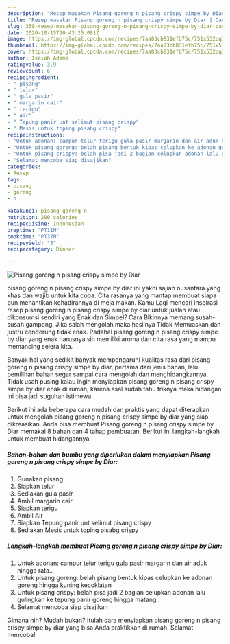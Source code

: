 ```yaml
---
description: "Resep masakan Pisang goreng n pisang crispy simpe by Diar | Cara Membuat Pisang goreng n pisang crispy simpe by Diar Yang Bikin Ngiler"
title: "Resep masakan Pisang goreng n pisang crispy simpe by Diar | Cara Membuat Pisang goreng n pisang crispy simpe by Diar Yang Bikin Ngiler"
slug: 359-resep-masakan-pisang-goreng-n-pisang-crispy-simpe-by-diar-cara-membuat-pisang-goreng-n-pisang-crispy-simpe-by-diar-yang-bikin-ngiler
date: 2020-10-15T20:43:25.081Z
image: https://img-global.cpcdn.com/recipes/7aa83cb831efb75c/751x532cq70/pisang-goreng-n-pisang-crispy-simpe-by-diar-foto-resep-utama.jpg
thumbnail: https://img-global.cpcdn.com/recipes/7aa83cb831efb75c/751x532cq70/pisang-goreng-n-pisang-crispy-simpe-by-diar-foto-resep-utama.jpg
cover: https://img-global.cpcdn.com/recipes/7aa83cb831efb75c/751x532cq70/pisang-goreng-n-pisang-crispy-simpe-by-diar-foto-resep-utama.jpg
author: Isaiah Adams
ratingvalue: 3.9
reviewcount: 6
recipeingredient:
- " pisang"
- " telur"
- " gula pasir"
- " margarin cair"
- " terigu"
- " Air"
- " Tepung panir unt selimut pisang crispy"
- " Mesis untuk toping pisabg crispy"
recipeinstructions:
- "Untuk adonan: campur telur terigu gula pasir margarin dan air aduk hingga rata.."
- "Untuk pisang goreng: belah pisang bentuk kipas celupkan ke adonan goreng hingga kuning kecoklatan"
- "Untuk pisang crispy: belah pisa jadi 2 bagian celupkan adonan lalu gulingkan ke tepung panir goreng hingga matang.."
- "Selamat mencoba siap disajikan"
categories:
- Resep
tags:
- pisang
- goreng
- n

katakunci: pisang goreng n 
nutrition: 290 calories
recipecuisine: Indonesian
preptime: "PT11M"
cooktime: "PT37M"
recipeyield: "3"
recipecategory: Dinner

---
```



![Pisang goreng n pisang crispy simpe by Diar](https://img-global.cpcdn.com/recipes/7aa83cb831efb75c/751x532cq70/pisang-goreng-n-pisang-crispy-simpe-by-diar-foto-resep-utama.jpg)


pisang goreng n pisang crispy simpe by diar ini yakni sajian nusantara yang khas dan wajib untuk kita coba. Cita rasanya yang mantap membuat siapa pun menantikan kehadirannya di meja makan.
Kamu Lagi mencari inspirasi resep pisang goreng n pisang crispy simpe by diar untuk jualan atau dikonsumsi sendiri yang Enak dan Simpel? Cara Bikinnya memang susah-susah gampang. Jika salah mengolah maka hasilnya Tidak Memuaskan dan justru cenderung tidak enak. Padahal pisang goreng n pisang crispy simpe by diar yang enak harusnya sih memiliki aroma dan cita rasa yang mampu memancing selera kita.



Banyak hal yang sedikit banyak mempengaruhi kualitas rasa dari pisang goreng n pisang crispy simpe by diar, pertama dari jenis bahan, lalu pemilihan bahan segar sampai cara mengolah dan menghidangkannya. Tidak usah pusing kalau ingin menyiapkan pisang goreng n pisang crispy simpe by diar enak di rumah, karena asal sudah tahu triknya maka hidangan ini bisa jadi suguhan istimewa.


Berikut ini ada beberapa cara mudah dan praktis yang dapat diterapkan untuk mengolah pisang goreng n pisang crispy simpe by diar yang siap dikreasikan. Anda bisa membuat Pisang goreng n pisang crispy simpe by Diar memakai 8 bahan dan 4 tahap pembuatan. Berikut ini langkah-langkah untuk membuat hidangannya.

<!--inarticleads1-->

##### Bahan-bahan dan bumbu yang diperlukan dalam menyiapkan Pisang goreng n pisang crispy simpe by Diar:

1. Gunakan  pisang
1. Siapkan  telur
1. Sediakan  gula pasir
1. Ambil  margarin cair
1. Siapkan  terigu
1. Ambil  Air
1. Siapkan  Tepung panir unt selimut pisang crispy
1. Sediakan  Mesis untuk toping pisabg crispy




<!--inarticleads2-->

##### Langkah-langkah membuat Pisang goreng n pisang crispy simpe by Diar:

1. Untuk adonan: campur telur terigu gula pasir margarin dan air aduk hingga rata..
1. Untuk pisang goreng: belah pisang bentuk kipas celupkan ke adonan goreng hingga kuning kecoklatan
1. Untuk pisang crispy: belah pisa jadi 2 bagian celupkan adonan lalu gulingkan ke tepung panir goreng hingga matang..
1. Selamat mencoba siap disajikan




Gimana nih? Mudah bukan? Itulah cara menyiapkan pisang goreng n pisang crispy simpe by diar yang bisa Anda praktikkan di rumah. Selamat mencoba!

